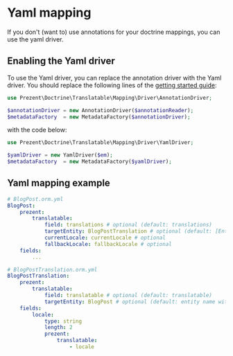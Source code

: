 Yaml mapping
============

If you don't (want to) use annotations for your doctrine mappings, you can use the yaml driver.

## Enabling the Yaml driver

To use the Yaml driver, you can replace the annotation driver with the Yaml driver.
 You should replace the following lines of the [getting started guide](getting-started.md):

```php
use Prezent\Doctrine\Translatable\Mapping\Driver\AnnotationDriver;

$annotationDriver = new AnnotationDriver($annotationReader);
$metadataFactory  = new MetadataFactory($annotationDriver);
```

with the code below:

```php
use Prezent\Doctrine\Translatable\Mapping\Driver\YamlDriver;

$yamlDriver = new YamlDriver($em);
$metadataFactory  = new MetadataFactory($yamlDriver);
```

## Yaml mapping example

```yaml
# BlogPost.orm.yml
BlogPost:
    prezent:
        translatable:
            field: translations # optional (default: translations)
            targetEntity: BlogPostTranslation # optional (default: [EntityName]Translation)
            currentLocale: currentLocale # optional
            fallbackLocale: fallbackLocale # optional
    fields:
        ...
```

```yaml
# BlogPostTranslation.orm.yml
BlogPostTranslation:
    prezent:
        translatable:
            field: translatable # optional (default: translatable)
            targetEntity: BlogPost # optional (default: entity name without "Translation" suffix)
    fields:
        locale:
            type: string
            length: 2
            prezent:
                translatable:
                    - locale
```
